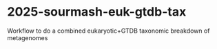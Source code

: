 # 2025-sourmash-euk-gtdb-tax
Workflow to do a combined eukaryotic+GTDB taxonomic breakdown of metagenomes
